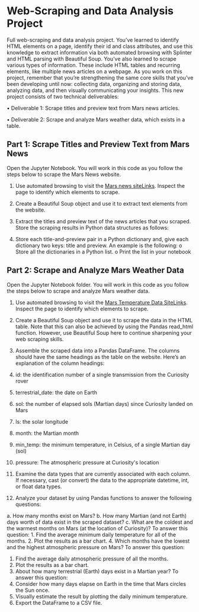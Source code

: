 # Web-Scraping and Data Analysis Project

Full web-scraping and data analysis project. You’ve learned to identify HTML elements on a page, identify their id and class attributes, and use this knowledge to extract information via both automated browsing with Splinter and HTML parsing with Beautiful Soup. You’ve also learned to scrape various types of information. These include HTML tables and recurring elements, like multiple news articles on a webpage.
As you work on this project, remember that you’re strengthening the same core skills that you’ve been developing until now: collecting data, organizing and storing data, analyzing data, and then visually communicating your insights.
 This new project consists of two technical deliverables:
 
•	Deliverable 1: Scrape titles and preview text from Mars news articles.

•	Deliverable 2: Scrape and analyze Mars weather data, which exists in a table.

## Part 1: Scrape Titles and Preview Text from Mars News

Open the Jupyter Notebook. You will work in this code as you follow the steps below to scrape the Mars News website.
1.	Use automated browsing to visit the [Mars news siteLinks](https://github.com/user/repo/blob/branch/other_file.md). Inspect the page to identify which elements to scrape.
2.	Create a Beautiful Soup object and use it to extract text elements from the website.
3.	Extract the titles and preview text of the news articles that you scraped. Store the scraping results in Python data structures as follows:
   
 1.	Store each title-and-preview pair in a Python dictionary and, give each dictionary two keys: title and preview. An example is the following:
   o	Store all the dictionaries in a Python list.
   o	Print the list in your notebook

## Part 2: Scrape and Analyze Mars Weather Data

Open the Jupyter Notebook folder. You will work in this code as you follow the steps below to scrape and analyze Mars weather data.
1.	Use automated browsing to visit the [Mars Temperature Data SiteLinks](https://github.com/user/repo/blob/branch/other_file.md). Inspect the page to identify which elements to scrape. 

2.	Create a Beautiful Soup object and use it to scrape the data in the HTML table. Note that this can also be achieved by using the Pandas read_html function. However, use Beautiful Soup here to continue sharpening your web scraping skills.
   
3.	Assemble the scraped data into a Pandas DataFrame. The columns should have the same headings as the table on the website. Here’s an explanation of the column headings:
   
 1.	id: the identification number of a single transmission from the Curiosity rover
    
 3.	terrestrial_date: the date on Earth
    
 4.	sol: the number of elapsed sols (Martian days) since Curiosity landed on Mars
    
 5.	ls: the solar longitude
    
 6.	month: the Martian month
     
 7.	min_temp: the minimum temperature, in Celsius, of a single Martian day (sol)
     
 8.	pressure: The atmospheric pressure at Curiosity's location
     
4.	Examine the data types that are currently associated with each column. If necessary, cast (or convert) the data to the appropriate datetime, int, or float data types.
5.	Analyze your dataset by using Pandas functions to answer the following questions:
   
  a.	How many months exist on Mars?
  b.	How many Martian (and not Earth) days worth of data exist in the scraped dataset?
  c.	What are the coldest and the warmest months on Mars (at the location of Curiosity)? To answer this question:
    1.	Find the average minimum daily temperature for all of the months.
    2.	Plot the results as a bar chart.
4.	Which months have the lowest and the highest atmospheric pressure on Mars? To answer this question:
  1.	Find the average daily atmospheric pressure of all the months.
  2.	Plot the results as a bar chart.
5.	About how many terrestrial (Earth) days exist in a Martian year? To answer this question:
  1.	Consider how many days elapse on Earth in the time that Mars circles the Sun once.
  2.	Visually estimate the result by plotting the daily minimum temperature.
6.	Export the DataFrame to a CSV file.


 

 

